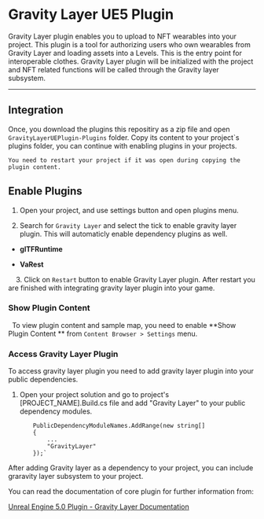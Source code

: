 # Gravity Layer UE5 Plugin

Gravity Layer plugin enables you to upload to NFT wearables into your project. This plugin is a tool for authorizing users who own wearables from Gravity Layer and loading assets into a Levels. This is the entry point for interoperable clothes. Gravity Layer plugin will be initialized with the project and NFT related functions will be called through the Gravity layer subsystem.

---

## Integration

Once, you download the plugins this repositiry as a zip file and open `GravityLayerUEPlugin-Plugins` folder. 
Copy its content to your project`s plugins folder, you can continue with enabling plugins in your projects.

```
You need to restart your project if it was open during copying the plugin content.
```

## Enable Plugins

1. Open your project, and use settings button and open plugins menu.
  
2. Search for `Gravity Layer` and select the tick to enable gravity layer plugin. This will automaticly enable dependency plugins as well.
  

- **glTFRuntime**
  
- **VaRest**
  

    3. Click on `Restart` button to enable Gravity Layer plugin. After restart you are finished with integrating gravity layer plugin into your game.

### Show Plugin Content

  To view plugin content and sample map, you need to enable **Show Plugin Content ** from `Content Browser > Settings` menu.

### Access Gravity Layer Plugin

To access gravity layer plugin you need to add gravity layer plugin into your public dependencies.

1. Open your project solution and go to project's [PROJECT_NAME].Build.cs file and add "Gravity Layer" to your public dependency modules.
  
  ```
         PublicDependencyModuleNames.AddRange(new string[]
         {
             ...
             "GravityLayer"
         });`
  ```
  
  After adding Gravity layer as a dependency to your project, you can include graravity layer subsystem to your project.
  

You can read the documentation of core plugin for further information from:

[Unreal Engine 5.0 Plugin - Gravity Layer Documentation](https://gravity-studio-digital-wear.github.io/Documentation/UE5/)

